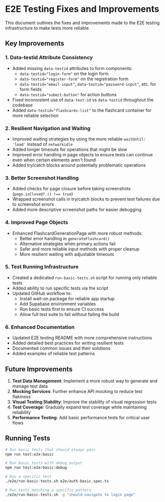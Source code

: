 # E2E Testing Fixes and Improvements

This document outlines the fixes and improvements made to the E2E testing infrastructure to make tests more reliable.

## Key Improvements

### 1. Data-testid Attribute Consistency

- Added missing `data-testid` attributes to form components:
  - `data-testid="login-form"` on the login form
  - `data-testid="register-form"` on the registration form
  - `data-testid="email-input"`, `data-testid="password-input"`, etc. for form fields
  - `data-testid="submit-button"` for action buttons
- Fixed inconsistent use of `data-test-id` vs `data-testid` throughout the codebase
- Added `data-testid="flashcards-list"` to the flashcard container for more reliable selection

### 2. Resilient Navigation and Waiting

- Improved waiting strategies by using the more reliable `waitUntil: 'load'` instead of `networkidle`
- Added longer timeouts for operations that might be slow
- Improved error handling in page objects to ensure tests can continue even when certain elements aren't found
- Added try/catch blocks around potentially problematic operations

### 3. Better Screenshot Handling

- Added checks for page closure before taking screenshots (`page.isClosed?.() !== true`)
- Wrapped screenshot calls in try/catch blocks to prevent test failures due to screenshot errors
- Added more descriptive screenshot paths for easier debugging

### 4. Improved Page Objects

- Enhanced FlashcardGenerationPage with more robust methods:
  - Better error handling in `generateFlashcard()`
  - Alternative strategies when primary actions fail
  - Safer and more reliable input methods with proper cleanup
  - More resilient waiting with adjustable timeouts

### 5. Test Running Infrastructure

- Created a dedicated `run-basic-tests.sh` script for running only reliable tests
- Added ability to run specific tests via the script
- Updated GitHub workflow to:
  - Install wait-on package for reliable app startup
  - Add Supabase environment variables
  - Run basic tests first to ensure CI success
  - Allow full test suite to fail without failing the build

### 6. Enhanced Documentation

- Updated E2E testing README with more comprehensive instructions
- Added detailed best practices for writing resilient tests
- Documented common issues and their solutions
- Added examples of reliable test patterns

## Future Improvements

1. **Test Data Management**: Implement a more robust way to generate and manage test data
2. **Mocking Services**: Further enhance API mocking to reduce test flakiness
3. **Visual Testing Stability**: Improve the stability of visual regression tests
4. **Test Coverage**: Gradually expand test coverage while maintaining reliability
5. **Performance Testing**: Add basic performance tests for critical user flows

## Running Tests

```bash
# Run basic tests that should always pass
npm run test:e2e:basic

# Run basic tests with debug output
npm run test:e2e:basic:debug

# Run a specific test
./e2e/run-basic-tests.sh e2e/auth-basic.spec.ts

# Run tests matching a specific pattern
./e2e/run-basic-tests.sh -g "should navigate to login page"
``` 